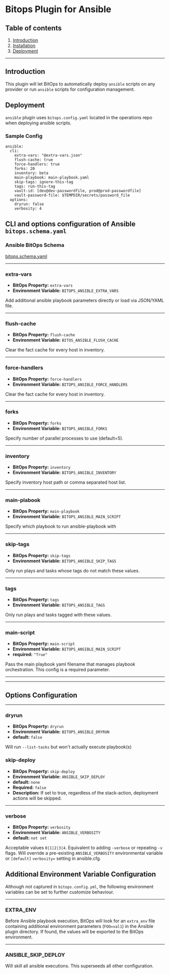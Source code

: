 # Bitops Plugin for Ansible


## Table of contents

1. [Introduction](#Introduction)
2. [Installation](https://github.com/bitops-plugins/ansible/blob/main/INSTALL.md)
3. [Deployment](#Deployment)

---

## Introduction
This plugin will let BitOps to automatically deploy ``ansible`` scripts on any provider or run ``ansible`` scripts for configuration management. 


## Deployment

``ansible`` plugin uses ```bitops.config.yaml``` located in the operations repo when deploying ansible scripts.

### Sample Config
```
ansible:
  cli:
    extra-vars: "@extra-vars.json"
    flush-cache: true
    force-handlers: true
    forks: 20
    inventory: beta
    main-playbook: main-playbook.yaml
    skip-tags: ignore-this-tag
    tags: run-this-tag
    vault-id: [dev@dev-passwordfile, prod@prod-passwordfile]
    vault-password-file: $TEMPDIR/secrets/password_file
  options:
    dryrun: false
    verbosity: 4
```

## CLI and options configuration of Ansible ``bitops.schema.yaml``

### Ansible BitOps Schema

[bitops.schema.yaml](https://github.com/bitops-plugins/ansible/blob/main/bitops.schema.yaml)

-------------------
### extra-vars
* **BitOps Property:** `extra-vars`
* **Environment Variable:** `BITOPS_ANSIBLE_EXTRA_VARS`

Add additional ansible playbook parameters directly or load via JSON/YAML file.

-------------------
### flush-cache
* **BitOps Property:** `flush-cache`
* **Environment Variable:** `BITOS_ANSIBLE_FLUSH_CACHE`

Clear the fact cache for every host in inventory.

-------------------
### force-handlers
* **BitOps Property:** `force-handlers`
* **Environment Variable:** `BITOPS_ANSIBLE_FORCE_HANDLERS`

Clear the fact cache for every host in inventory.

-------------------
### forks
* **BitOps Property:** `forks`
* **Environment Variable:** `BITOPS_ANSIBLE_FORKS`

Specify number of parallel processes to use (default=5).

-------------------
### inventory
* **BitOps Property:** `inventory`
* **Environment Variable:** `BITOPS_ANSIBLE_INVENTORY`

Specify inventory host path or comma separated host list.

-------------------
### main-plabook
* **BitOps Property:** `main-playbook`
* **Environment Variable:** `BITOPS_ANSIBLE_MAIN_SCRIPT`

Specify which playbook to run ansible-playbook with

-------------------
### skip-tags
* **BitOps Property:** `skip-tags`
* **Environment Variable:** `BITOPS_ANSIBLE_SKIP_TAGS`

Only run plays and tasks whose tags do not match these values.

-------------------
### tags
* **BitOps Property:** `tags`
* **Environment Variable:** `BITOPS_ANSIBLE_TAGS`

Only run plays and tasks tagged with these values.

-------------------
### main-script
* **BitOps Property:** `main-script`
* **Environment Variable:** `BITOPS_ANSIBLE_MAIN_SCRIPT`
* **required:** `"True"`

Pass the main playbook yaml filename that manages playbook orchestration. This config is a required parameter. 

-------------------
<!-- ### vault-id
* **BitOps Property:** `vault-id`
* **Environment Variable:** `BITOPS_ANSIBLE_VAULT_ID`
* **type:** `list`

Specify Ansible vault-id `[dev@dev-passwordfile]` or multiple `[dev@dev-passwordfile, prod@prod-passwordfile]` or password client script `[dev@my-vault-password-client.py]`. Cannot be used with `@prompt` for equivalent `--ask-vault-pass` functionality -->

-------------------
<!-- ### vault-password-file
* **BitOps Property:** `vault-password-file`
* **Environment Variable:** `BITOPS_ANSIBLE_VAULT_PASSWORD_FILE`

Specify Ansible vault password file for decryption. -->

## Options Configuration

-------------------
### dryrun
* **BitOps Property:** `dryrun`
* **Environment Variable:** `BITOPS_ANSIBLE_DRYRUN`
* **default:** `false`

Will run `--list-tasks` but won't actually execute playbook(s)

### skip-deploy
* **BitOps Property:** `skip-deploy`
* **Environment Variable:** `ANSIBLE_SKIP_DEPLOY`
* **default:** `none`
* **Required:** `false`
* **Description:** If set to true, regardless of the stack-action, deployment actions will be skipped.

-------------------
### verbose
* **BitOps Property:** `verbosity`
* **Environment Variable:** `ANSIBLE_VERBOSITY`
* **default:** `not set`

Acceptable values `0|1|2|3|4`. Equivalent to adding `-verbose` or repeating `-v` flags. Will override a pre-existing `ANSIBLE_VERBOSITY` environmental variable or `[default]` `verbosity=` setting in ansible.cfg.

## Additional Environment Variable Configuration
Although not captured in `bitops.config.yml`, the following environment variables can be set to further customize behaviour.

-------------------
### EXTRA_ENV
Before Ansible playbook execution, BitOps will look for an `extra_env` file containing additional environment parameters (`FOO=val1`) in the Ansible plugin directory. If found, the values will be exported to the BitOps environment.

-------------------
### ANSIBLE_SKIP_DEPLOY
Will skill all ansible executions. This superseeds all other configuration.
